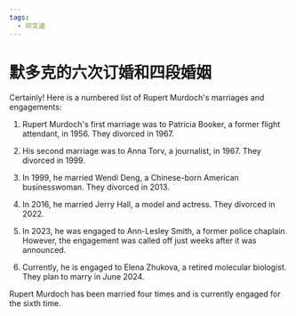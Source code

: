 ```yaml
---
tags:
  - 邓文迪
---
```

# 默多克的六次订婚和四段婚姻

Certainly! Here is a numbered list of Rupert Murdoch's marriages and engagements:

1. Rupert Murdoch's first marriage was to Patricia Booker, a former flight attendant, in 1956. They divorced in 1967.

2. His second marriage was to Anna Torv, a journalist, in 1967. They divorced in 1999.

3. In 1999, he married Wendi Deng, a Chinese-born American businesswoman. They divorced in 2013.

4. In 2016, he married Jerry Hall, a model and actress. They divorced in 2022.

5. In 2023, he was engaged to Ann-Lesley Smith, a former police chaplain. However, the engagement was called off just weeks after it was announced.

6. Currently, he is engaged to Elena Zhukova, a retired molecular biologist. They plan to marry in June 2024.

Rupert Murdoch has been married four times and is currently engaged for the sixth time.